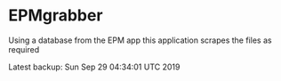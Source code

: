 # EPMgrabber
Using a database from the EPM app this application scrapes the files as required


Latest backup: Sun Sep 29 04:34:01 UTC 2019
